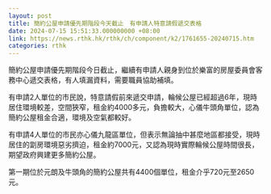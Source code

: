 ```yaml
---
layout: post
title: 簡約公屋申請優先期階段今天截止　有申請人特意請假遞交表格
date: 2024-07-15 15:51:33.000000000 +08:00
link: https://news.rthk.hk/rthk/ch/component/k2/1761655-20240715.htm
categories: rthk
---
```


簡約公屋申請優先期階段今日截止，繼續有申請人親身到位於樂富的房屋委員會客務中心遞交表格，有人填漏資料，需要職員協助補填。

有申請2人單位的市民說，特意請假前來遞交申請，輪候公屋已經超過6年，現時居住環境較差，空間狹窄，租金約4000多元，負擔較大，心儀牛頭角單位，認為簡約公屋租金合適，環境及空氣都較好。

有申請4人單位的市民亦心儀九龍區單位，但表示無論抽中甚麼地區都接受，現時居住的劏房環境惡劣擠迫，租金約7000元，又認為現時實際輪候公屋時間很長，期望政府興建更多簡約公屋。

第一期位於元朗及牛頭角的簡約公屋共有4400個單位，租金介乎720元至2650元。
